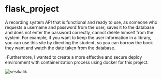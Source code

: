 # flask_project
A recording system API that is functional and ready to use, as someone who requests a username and password from the user, saves it to the database and does not enter the password correctly, cannot delete himself from the system.
For example, if you want to keep the user information in a library, you can use this site by directing the student, so you can borrow the book they want and watch the date taken from the database.

-Furthermore, I wanted to create a more effective and secure deploy environment with containerization process using docker for this project.


![vesikalık](https://user-images.githubusercontent.com/102161645/229918252-241aa29b-cec3-4a14-af81-2ad8ef510a72.jpg)
